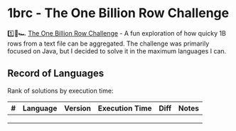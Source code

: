 # 1brc - The One Billion Row Challenge
1️⃣🐝🏎️ [The One Billion Row Challenge](https://github.com/gunnarmorling/1brc) - A fun exploration of how quicky 1B rows from a text file can be aggregated. The challenge was primarily focused on Java, but I decided to solve it in the maximum languages I can.

## Record of Languages
Rank of solutions by execution time:

| # | Language | Version | Execution Time | Diff | Notes |
|---|----------|---------|----------------|------|-------|
|   |          |         |                |      |       |
|   |          |         |                |      |       |
|   |          |         |                |      |       |

